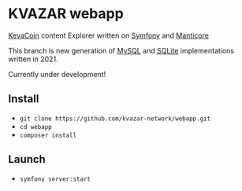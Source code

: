 # KVAZAR webapp

[KevaCoin](https://github.com/kevacoin-project/) content Explorer written on [Symfony](https://github.com/symfony) and [Manticore](https://github.com/manticoresoftware)

This branch is new generation of [MySQL](https://github.com/kvazar-network/webapp/tree/mysql) and [SQLite](https://github.com/kvazar-network/webapp/tree/sqlite) implementations written in 2021.

Currently under development!

## Install

* `git clone https://github.com/kvazar-network/webapp.git`
* `cd webapp`
* `composer install`

## Launch

* `symfony server:start`